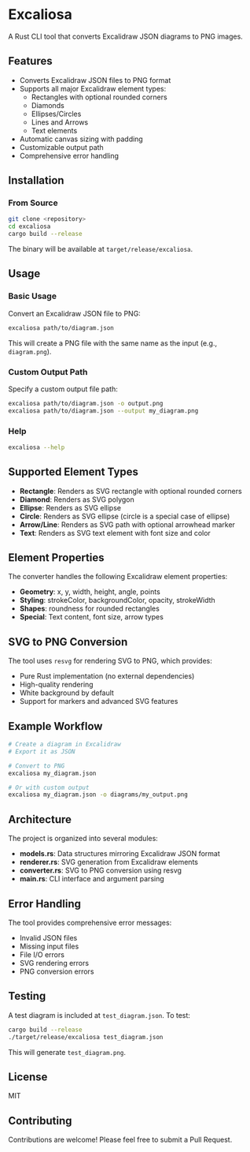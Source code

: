 # Excaliosa

A Rust CLI tool that converts Excalidraw JSON diagrams to PNG images.

## Features

- Converts Excalidraw JSON files to PNG format
- Supports all major Excalidraw element types:
  - Rectangles with optional rounded corners
  - Diamonds
  - Ellipses/Circles
  - Lines and Arrows
  - Text elements
- Automatic canvas sizing with padding
- Customizable output path
- Comprehensive error handling

## Installation

### From Source

```bash
git clone <repository>
cd excaliosa
cargo build --release
```

The binary will be available at `target/release/excaliosa`.

## Usage

### Basic Usage

Convert an Excalidraw JSON file to PNG:

```bash
excaliosa path/to/diagram.json
```

This will create a PNG file with the same name as the input (e.g., `diagram.png`).

### Custom Output Path

Specify a custom output file path:

```bash
excaliosa path/to/diagram.json -o output.png
excaliosa path/to/diagram.json --output my_diagram.png
```

### Help

```bash
excaliosa --help
```

## Supported Element Types

- **Rectangle**: Renders as SVG rectangle with optional rounded corners
- **Diamond**: Renders as SVG polygon
- **Ellipse**: Renders as SVG ellipse
- **Circle**: Renders as SVG ellipse (circle is a special case of ellipse)
- **Arrow/Line**: Renders as SVG path with optional arrowhead marker
- **Text**: Renders as SVG text element with font size and color

## Element Properties

The converter handles the following Excalidraw element properties:

- **Geometry**: x, y, width, height, angle, points
- **Styling**: strokeColor, backgroundColor, opacity, strokeWidth
- **Shapes**: roundness for rounded rectangles
- **Special**: Text content, font size, arrow types

## SVG to PNG Conversion

The tool uses `resvg` for rendering SVG to PNG, which provides:

- Pure Rust implementation (no external dependencies)
- High-quality rendering
- White background by default
- Support for markers and advanced SVG features

## Example Workflow

```bash
# Create a diagram in Excalidraw
# Export it as JSON

# Convert to PNG
excaliosa my_diagram.json

# Or with custom output
excaliosa my_diagram.json -o diagrams/my_output.png
```

## Architecture

The project is organized into several modules:

- **models.rs**: Data structures mirroring Excalidraw JSON format
- **renderer.rs**: SVG generation from Excalidraw elements
- **converter.rs**: SVG to PNG conversion using resvg
- **main.rs**: CLI interface and argument parsing

## Error Handling

The tool provides comprehensive error messages:

- Invalid JSON files
- Missing input files
- File I/O errors
- SVG rendering errors
- PNG conversion errors

## Testing

A test diagram is included at `test_diagram.json`. To test:

```bash
cargo build --release
./target/release/excaliosa test_diagram.json
```

This will generate `test_diagram.png`.

## License

MIT

## Contributing

Contributions are welcome! Please feel free to submit a Pull Request.
